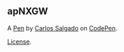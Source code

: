 apNXGW
------


A [Pen](http://codepen.io/yourmomlolz/pen/apNXGW) by [Carlos Salgado](http://codepen.io/yourmomlolz) on [CodePen](http://codepen.io/).

[License](http://codepen.io/yourmomlolz/pen/apNXGW/license).